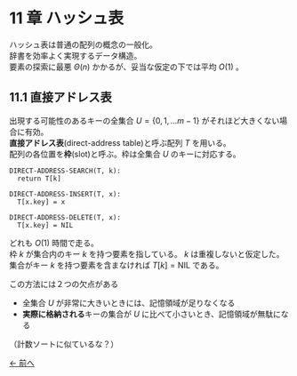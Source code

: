 # 11 章 ハッシュ表

ハッシュ表は普通の配列の概念の一般化。  
辞書を効率よく実現するデータ構造。  
要素の探索に最悪 $\Theta(n)$ かかるが、妥当な仮定の下では平均 $O(1)$ 。

## 11.1 直接アドレス表

出現する可能性のあるキーの全集合 $U = \lbrace 0,1,\ldots m-1 \rbrace$ がそれほど大きくない場合に有効。  
**直接アドレス表**(direct-address table)と呼ぶ配列 $T$ を用いる。  
配列の各位置を**枠**(slot)と呼ぶ。枠は全集合 $U$ のキーに対応する。

```pseudo
DIRECT-ADDRESS-SEARCH(T, k):
  return T[k]
```

```pseudo
DIRECT-ADDRESS-INSERT(T, x):
  T[x.key] = x
```

```pseudo
DIRECT-ADDRESS-DELETE(T, x):
  T[x.key] = NIL
```

どれも $O(1)$ 時間で走る。  
枠 $k$ が集合内のキー $k$ を持つ要素を指している。 $k$ は重複しないと仮定した。  
集合がキー $k$ を持つ要素を含まなければ $T[k] = \text{NIL}$ である。

この方法には２つの欠点がある

- 全集合 $U$ が非常に大きいときには、記憶領域が足りなくなる
- **実際に格納される**キーの集合が $U$ に比べて小さいとき、記憶領域が無駄になる

（計数ソートに似ているな？）

[← 前へ](../ch10/note.md)
